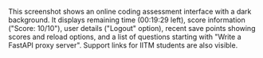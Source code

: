 This screenshot shows an online coding assessment interface with a dark background. It displays remaining time (00:19:29 left), score information ("Score: 10/10"), user details ("Logout" option), recent save points showing scores and reload options, and a list of questions starting with "Write a FastAPI proxy server". Support links for IITM students are also visible.